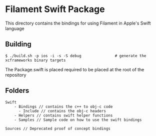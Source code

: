 # Filament Swift Package

This directory contains the bindings for using Filament in Apple's Swift language


## Building


```
$ ./build.sh -p ios -i -s -S debug               # generate the xcframeworks binary targets
```


The Package.swift is placed required to be placed at the root of the repository 


## Folders

```
Swift
    - Bindings // contains the c++ to obj-c code
      - Include // contains the obj-c headers
    - Helpers // contains swift helper functions
    - Samples // Sample code on how to use the swift bindings

Sources // Deprecated proof of concept bindings 

```
